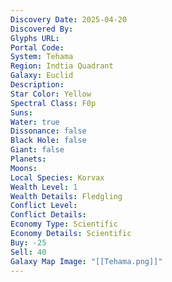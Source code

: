 ```yaml
---
Discovery Date: 2025-04-20
Discovered By:
Glyphs URL:
Portal Code:
System: Tehama
Region: Indtia Quadrant
Galaxy: Euclid
Description:
Star Color: Yellow
Spectral Class: F0p
Suns:
Water: true
Dissonance: false
Black Hole: false
Giant: false
Planets:
Moons:
Local Species: Korvax
Wealth Level: 1
Wealth Details: Fledgling
Conflict Level:
Conflict Details:
Economy Type: Scientific
Economy Details: Scientific
Buy: -25
Sell: 40
Galaxy Map Image: "[[Tehama.png]]"
---
```

